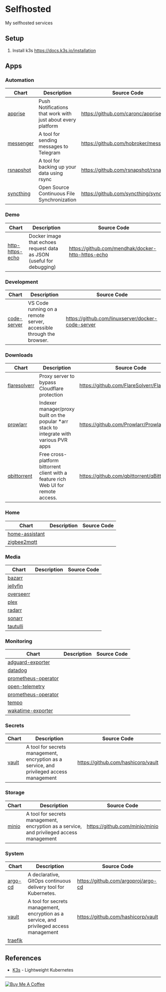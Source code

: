 # Selfhosted

My selfhosted services

## Setup

1. Install k3s https://docs.k3s.io/installation

## Apps

### Automation

| Chart                                    | Description                                                 | Source Code                            |
| ---------------------------------------- | ----------------------------------------------------------- | -------------------------------------- |
| [apprise](charts/automation/apprise)     | Push Notifications that work with just about every platform | https://github.com/caronc/apprise      |
| [messenger](charts/automation/messenger) | A tool for sending messages to Telegram                     | https://github.com/hobroker/messenger  |
| [rsnapshot](charts/automation/rsnapshot) | A tool for backing up your data using rsync                 | https://github.com/rsnapshot/rsnapshot |
| [syncthing](charts/automation/syncthing) | Open Source Continuous File Synchronization                 | https://github.com/syncthing/syncthing |

### Demo

| Chart                                          | Description                                                          | Source Code                                       |
| ---------------------------------------------- | -------------------------------------------------------------------- | ------------------------------------------------- |
| [http-https-echo](charts/demo/http-https-echo) | Docker image that echoes request data as JSON (useful for debugging) | https://github.com/mendhak/docker-http-https-echo |

### Development

| Chart                                         | Description                                                         | Source Code                                       |
| --------------------------------------------- | ------------------------------------------------------------------- | ------------------------------------------------- |
| [code-server](charts/development/code-server) | VS Code running on a remote server, accessible through the browser. | https://github.com/linuxserver/docker-code-server |

### Downloads

| Chart                                         | Description                                                                              | Source Code                                  |
| --------------------------------------------- | ---------------------------------------------------------------------------------------- | -------------------------------------------- |
| [flaresolverr](charts/downloads/flaresolverr) | Proxy server to bypass Cloudflare protection                                             | https://github.com/FlareSolverr/FlareSolverr |
| [prowlarr](charts/downloads/prowlarr)         | Indexer manager/proxy built on the popular *arr stack to integrate with various PVR apps | https://github.com/Prowlarr/Prowlarr         |
| [qbittorrent](charts/downloads/qbittorrent)   | Free cross-platform bittorrent client with a feature rich Web UI for remote access.      | https://github.com/qbittorrent/qBittorrent   |

### Home

| Chart                                        | Description | Source Code |
| -------------------------------------------- | ----------- | ----------- |
| [home-assistant](charts/home/home-assistant) |             |             |
| [zigbee2mqtt](charts/home/zigbee2mqtt)       |             |             |

### Media

| Chart                               | Description | Source Code |
| ----------------------------------- | ----------- | ----------- |
| [bazarr](charts/media/bazarr)       |             |             |
| [jellyfin](charts/media/jellyfin)   |             |             |
| [overseerr](charts/media/overseerr) |             |             |
| [plex](charts/media/plex)           |             |             |
| [radarr](charts/media/radarr)       |             |             |
| [sonarr](charts/media/sonarr)       |             |             |
| [tautulli](charts/media/tautulli)   |             |             |

### Monitoring

| Chart                                                        | Description | Source Code |
| ------------------------------------------------------------ | ----------- | ----------- |
| [adguard-exporter](charts/monitoring/adguard-exporter)       |             |             |
| [datadog](charts/monitoring/datadog)                         |             |             |
| [prometheus-operator](charts/monitoring/loki)                |             |             |
| [open-telemetry](charts/monitoring/open-telemetry)           |             |             |
| [prometheus-operator](charts/monitoring/prometheus-operator) |             |             |
| [tempo](charts/monitoring/tempo)                             |             |             |
| [wakatime-exporter](charts/monitoring/wakatime-exporter)     |             |             |

### Secrets

| Chart                         | Description                                                                              | Source Code                        |
| ----------------------------- | ---------------------------------------------------------------------------------------- | ---------------------------------- |
| [vault](charts/secrets/vault) | A tool for secrets management, encryption as a service, and privileged access management | https://github.com/hashicorp/vault |

### Storage

| Chart                         | Description                                                                              | Source Code                    |
| ----------------------------- | ---------------------------------------------------------------------------------------- | ------------------------------ |
| [minio](charts/storage/minio) | A tool for secrets management, encryption as a service, and privileged access management | https://github.com/minio/minio |

### System

| Chart                            | Description                                                                              | Source Code                         |
| -------------------------------- | ---------------------------------------------------------------------------------------- | ----------------------------------- |
| [argo-cd](charts/system/argocd)  | A declarative, GitOps continuous delivery tool for Kubernetes.                           | https://github.com/argoproj/argo-cd |
| [vault](charts/system/stakater)  | A tool for secrets management, encryption as a service, and privileged access management | https://github.com/hashicorp/vault  |
| [traefik](charts/system/traefik) |                                                                                          |                                     |---

## References

- [K3s](https://k3s.io/) - Lightweight Kubernetes

---

[![Buy Me A Coffee](https://www.buymeacoffee.com/assets/img/guidelines/download-assets-sm-2.svg)](https://www.buymeacoffee.com/hobroker)
